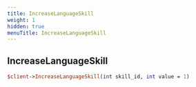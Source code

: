 ```yaml
---
title: IncreaseLanguageSkill
weight: 1
hidden: true
menuTitle: IncreaseLanguageSkill
---
```

## IncreaseLanguageSkill
```perl
$client->IncreaseLanguageSkill(int skill_id, int value = 1)
```